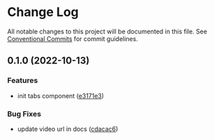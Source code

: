 # Change Log

All notable changes to this project will be documented in this file.
See [Conventional Commits](https://conventionalcommits.org) for commit guidelines.

## 0.1.0 (2022-10-13)


### Features

* init tabs component ([e3171e3](https://github.com/JulianCataldo/web-garden/commit/e3171e3b1f1f8e17cf7e06ce345ad4c9ecbc09c8))


### Bug Fixes

* update video url in docs ([cdacac6](https://github.com/JulianCataldo/web-garden/commit/cdacac68bb68845879eda5267dd53dfbfa90dc96))
